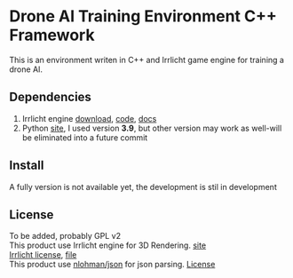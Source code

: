 # Drone AI Training Environment C++ Framework
This is an environment writen in C++ and Irrlicht game engine for training a drone AI.  

## Dependencies  
  1. Irrlicht engine [download](https://sourceforge.net/projects/irrlicht/files/latest/download), 
[code](https://sourceforge.net/p/irrlicht/code/HEAD/tree/), 
[docs](http://irrlicht.sourceforge.net/docu/index.html])  
  2. Python [site](https://www.python.org/), I used version **3.9**, but other version may work as well-will be eliminated into a future commit  

## Install
A fully version is not available yet, the development is stil in development  

## License
To be added, probably GPL v2  
This product use Irrlicht engine for 3D Rendering.
  [site](http://irrlicht.sourceforge.net/)  
  [Irrlicht license](http://irrlicht.sourceforge.net/?page_id=294), [file](https://github.com/UnProgramator/Drone-AI-Training-Framework/blob/master/IRRLICHT_LICENSE)  
This product use [nlohman/json](https://github.com/nlohmann/json) for json parsing. [License](https://github.com/nlohmann/json/blob/develop/LICENSE.MIT)
